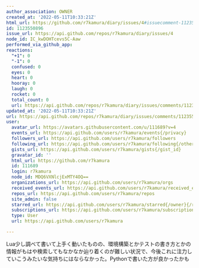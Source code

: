 ```yaml
---
author_association: OWNER
created_at: '2022-05-11T10:33:21Z'
html_url: https://github.com/r7kamura/diary/issues/4#issuecomment-1123550896
id: 1123550896
issue_url: https://api.github.com/repos/r7kamura/diary/issues/4
node_id: IC_kwDOHTcevs5C-Aaw
performed_via_github_app: 
reactions:
  "+1": 0
  "-1": 0
  confused: 0
  eyes: 0
  heart: 0
  hooray: 0
  laugh: 0
  rocket: 0
  total_count: 0
  url: https://api.github.com/repos/r7kamura/diary/issues/comments/1123550896/reactions
updated_at: '2022-05-11T10:33:21Z'
url: https://api.github.com/repos/r7kamura/diary/issues/comments/1123550896
user:
  avatar_url: https://avatars.githubusercontent.com/u/111689?v=4
  events_url: https://api.github.com/users/r7kamura/events{/privacy}
  followers_url: https://api.github.com/users/r7kamura/followers
  following_url: https://api.github.com/users/r7kamura/following{/other_user}
  gists_url: https://api.github.com/users/r7kamura/gists{/gist_id}
  gravatar_id: ''
  html_url: https://github.com/r7kamura
  id: 111689
  login: r7kamura
  node_id: MDQ6VXNlcjExMTY4OQ==
  organizations_url: https://api.github.com/users/r7kamura/orgs
  received_events_url: https://api.github.com/users/r7kamura/received_events
  repos_url: https://api.github.com/users/r7kamura/repos
  site_admin: false
  starred_url: https://api.github.com/users/r7kamura/starred{/owner}{/repo}
  subscriptions_url: https://api.github.com/users/r7kamura/subscriptions
  type: User
  url: https://api.github.com/users/r7kamura

---
```

Lua少し調べて書いて上手く動いたものの、環境構築とかテストの書き方とかの情報がもはや検索してもなかなか辿り着くのが難しい状況で、今後これに注力していこうみたいな気持ちにはならなかった。Pythonで書いた方が良かったかも